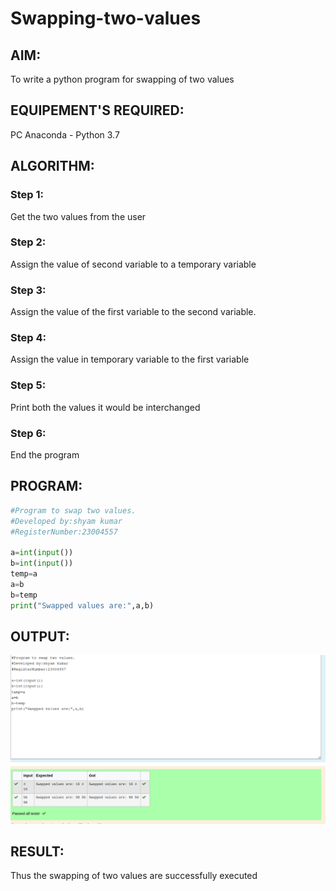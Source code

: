 # Swapping-two-values
## AIM:
To write a python program for swapping of two values
## EQUIPEMENT'S REQUIRED: 
PC
Anaconda - Python 3.7
## ALGORITHM: 
### Step 1:
Get the two values from the user
### Step 2: 
Assign the value of second variable to a temporary variable 
### Step 3: 
Assign the value of the first variable to the second variable.
### Step 4:  
Assign the value in temporary variable to the first variable
### Step 5: 
Print both the values it would be interchanged
### Step 6: 
End the program
## PROGRAM:
```python
#Program to swap two values.
#Developed by:shyam kumar 
#RegisterNumber:23004557

a=int(input())
b=int(input())
temp=a
a=b
b=temp
print("Swapped values are:",a,b) 
```
## OUTPUT:
![output](exp1py.png)



## RESULT:
Thus the swapping of two values are successfully executed



